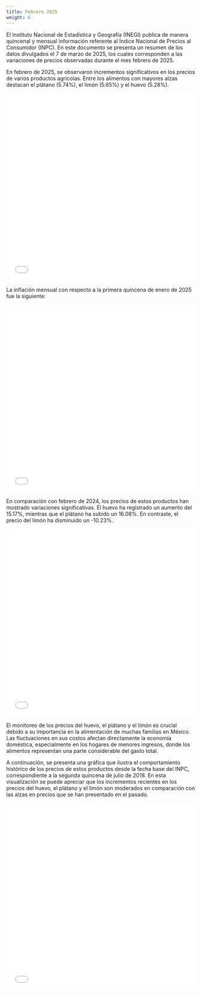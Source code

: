 ```yaml
---
title: Febrero 2025
weight: 6
---
```


El Instituto Nacional de Estadística y Geografía (INEGI) publica de manera quincenal y mensual información referente al Índice Nacional de Precios al Consumidor (INPC). En este documento se presenta un resumen de los datos divulgados el 7 de marzo de 2025, los cuales corresponden a las variaciones de precios observadas durante el mes febrero de 2025.

En febrero de 2025, se observaron incrementos significativos en los precios de varios productos agrícolas. Entre los alimentos con mayores alzas destacan el plátano (5.74%), el limón (5.65%) y el huevo (5.28%).

<iframe src="/treemap_inpc_quincenal_feb24.html" width="100%" height="500" style="border:none;"></iframe>

La inflación mensual con respecto a la primera quincena de enero de 2025 fue la siguiente:

<iframe src="/treemap_inpc_mensual_feb24.html" width="100%" height="500" style="border:none;"></iframe>

En comparación con febrero de 2024, los precios de estos productos han mostrado variaciones significativas. El huevo ha registrado un aumento del 15.17%, mientras que el plátano ha subido un 16.08%. En contraste, el precio del limón ha disminuido un -10.23%.

<iframe src="/treemap_inpc_anual_feb24.html" width="100%" height="500" style="border:none;"></iframe>

El monitoreo de los precios del huevo, el plátano y el limón es crucial debido a su importancia en la alimentación de muchas familias en México. Las fluctuaciones en sus costos afectan directamente la economía doméstica, especialmente en los hogares de menores ingresos, donde los alimentos representan una parte considerable del gasto total.

A continuación, se presenta una gráfica que ilustra el comportamiento histórico de los precios de estos productos desde la fecha base del INPC, correspondiente a la segunda quincena de julio de 2018. En esta visualización se puede apreciar que los incrementos recientes en los precios del huevo, el plátano y el limón son moderados en comparación con las alzas en precios que se han presentado en el pasado.

<iframe src="/linesfeb_24_2025.html" width="100%" height="500" style="border:none;"></iframe>

